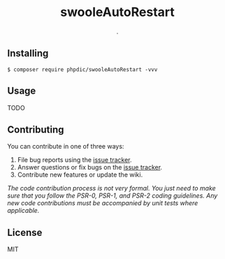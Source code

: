 <h1 align="center"> swooleAutoRestart </h1>

<p align="center"> .</p>


## Installing

```shell
$ composer require phpdic/swooleAutoRestart -vvv
```

## Usage

TODO

## Contributing

You can contribute in one of three ways:

1. File bug reports using the [issue tracker](https://github.com/phpdic/swooleAutoRestart/issues).
2. Answer questions or fix bugs on the [issue tracker](https://github.com/phpdic/swooleAutoRestart/issues).
3. Contribute new features or update the wiki.

_The code contribution process is not very formal. You just need to make sure that you follow the PSR-0, PSR-1, and PSR-2 coding guidelines. Any new code contributions must be accompanied by unit tests where applicable._

## License

MIT